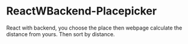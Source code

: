 # ReactWBackend-Placepicker
React with backend, you choose the place then webpage calculate the distance from yours. Then sort by distance.
